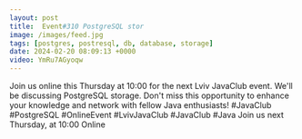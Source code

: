 ```yaml
---
layout: post
title:  Event#310 PostgreSQL stor
image: /images/feed.jpg
tags: [postgres, postresql, db, database, storage]
date: 2024-02-20 08:09:13 +0000
video: YmRu7AGyoqw
---
```


Join us online this Thursday at 10:00 for the next Lviv JavaClub event. We'll be discussing PostgreSQL storage. Don't miss this opportunity to enhance your knowledge and network with fellow Java enthusiasts! #JavaClub #PostgreSQL #OnlineEvent #LvivJavaClub #JavaClub #Java
Join us next Thursday, at 10:00 Online
